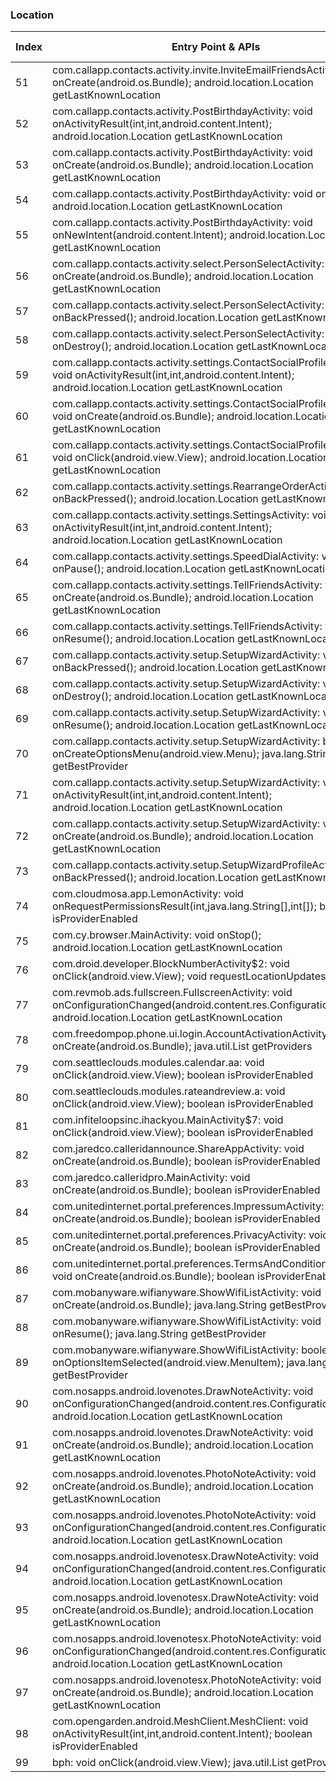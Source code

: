 ### Location
| Index | Entry Point & APIs | Screen shot | Resource id | Label |
| ------------- | ------------- | ------------- |-------------|-------------|
| 51 | com.callapp.contacts.activity.invite.InviteEmailFriendsActivity: void onCreate(android.os.Bundle); android.location.Location getLastKnownLocation | ![](C:\Users\hfu\Documents\COSMOS\output\py\Play_win8\Communication\com.callapp.contacts\com.callapp.contacts.activity.invite.InviteEmailFriendsActivity.png) |  | |
| 52 | com.callapp.contacts.activity.PostBirthdayActivity: void onActivityResult(int,int,android.content.Intent); android.location.Location getLastKnownLocation | ![](C:\Users\hfu\Documents\COSMOS\output\py\Play_win8\Communication\com.callapp.contacts\com.callapp.contacts.activity.PostBirthdayActivity.png) |  | |
| 53 | com.callapp.contacts.activity.PostBirthdayActivity: void onCreate(android.os.Bundle); android.location.Location getLastKnownLocation | ![](C:\Users\hfu\Documents\COSMOS\output\py\Play_win8\Communication\com.callapp.contacts\com.callapp.contacts.activity.PostBirthdayActivity.png) |  | |
| 54 | com.callapp.contacts.activity.PostBirthdayActivity: void onDestroy(); android.location.Location getLastKnownLocation | ![](C:\Users\hfu\Documents\COSMOS\output\py\Play_win8\Communication\com.callapp.contacts\com.callapp.contacts.activity.PostBirthdayActivity.png) |  | |
| 55 | com.callapp.contacts.activity.PostBirthdayActivity: void onNewIntent(android.content.Intent); android.location.Location getLastKnownLocation | ![](C:\Users\hfu\Documents\COSMOS\output\py\Play_win8\Communication\com.callapp.contacts\com.callapp.contacts.activity.PostBirthdayActivity.png) |  | |
| 56 | com.callapp.contacts.activity.select.PersonSelectActivity: void onCreate(android.os.Bundle); android.location.Location getLastKnownLocation | ![](C:\Users\hfu\Documents\COSMOS\output\py\Play_win8\Communication\com.callapp.contacts\com.callapp.contacts.activity.select.PersonSelectActivity.png) |  | |
| 57 | com.callapp.contacts.activity.select.PersonSelectActivity: void onBackPressed(); android.location.Location getLastKnownLocation | ![](C:\Users\hfu\Documents\COSMOS\output\py\Play_win8\Communication\com.callapp.contacts\com.callapp.contacts.activity.select.PersonSelectActivity.png) |  | |
| 58 | com.callapp.contacts.activity.select.PersonSelectActivity: void onDestroy(); android.location.Location getLastKnownLocation | ![](C:\Users\hfu\Documents\COSMOS\output\py\Play_win8\Communication\com.callapp.contacts\com.callapp.contacts.activity.select.PersonSelectActivity.png) |  | |
| 59 | com.callapp.contacts.activity.settings.ContactSocialProfileActivity: void onActivityResult(int,int,android.content.Intent); android.location.Location getLastKnownLocation | ![](C:\Users\hfu\Documents\COSMOS\output\py\Play_win8\Communication\com.callapp.contacts\com.callapp.contacts.activity.settings.ContactSocialProfileActivity.png) |  | |
| 60 | com.callapp.contacts.activity.settings.ContactSocialProfileActivity: void onCreate(android.os.Bundle); android.location.Location getLastKnownLocation | ![](C:\Users\hfu\Documents\COSMOS\output\py\Play_win8\Communication\com.callapp.contacts\com.callapp.contacts.activity.settings.ContactSocialProfileActivity.png) |  | |
| 61 | com.callapp.contacts.activity.settings.ContactSocialProfileActivity$2: void onClick(android.view.View); android.location.Location getLastKnownLocation | ![](C:\Users\hfu\Documents\COSMOS\output\py\Play_win8\Communication\com.callapp.contacts\com.callapp.contacts.activity.settings.ContactSocialProfileActivity.png) |  | |
| 62 | com.callapp.contacts.activity.settings.RearrangeOrderActivity: void onBackPressed(); android.location.Location getLastKnownLocation | ![](C:\Users\hfu\Documents\COSMOS\output\py\Play_win8\Communication\com.callapp.contacts\com.callapp.contacts.activity.settings.RearrangeOrderActivity.png) |  | |
| 63 | com.callapp.contacts.activity.settings.SettingsActivity: void onActivityResult(int,int,android.content.Intent); android.location.Location getLastKnownLocation | ![](C:\Users\hfu\Documents\COSMOS\output\py\Play_win8\Communication\com.callapp.contacts\com.callapp.contacts.activity.settings.SettingsActivity.png) |  | |
| 64 | com.callapp.contacts.activity.settings.SpeedDialActivity: void onPause(); android.location.Location getLastKnownLocation | ![](C:\Users\hfu\Documents\COSMOS\output\py\Play_win8\Communication\com.callapp.contacts\com.callapp.contacts.activity.settings.SpeedDialActivity.png) |  | |
| 65 | com.callapp.contacts.activity.settings.TellFriendsActivity: void onCreate(android.os.Bundle); android.location.Location getLastKnownLocation | ![](C:\Users\hfu\Documents\COSMOS\output\py\Play_win8\Communication\com.callapp.contacts\com.callapp.contacts.activity.settings.TellFriendsActivity.png) |  | |
| 66 | com.callapp.contacts.activity.settings.TellFriendsActivity: void onResume(); android.location.Location getLastKnownLocation | ![](C:\Users\hfu\Documents\COSMOS\output\py\Play_win8\Communication\com.callapp.contacts\com.callapp.contacts.activity.settings.TellFriendsActivity.png) |  | |
| 67 | com.callapp.contacts.activity.setup.SetupWizardActivity: void onBackPressed(); android.location.Location getLastKnownLocation | ![](C:\Users\hfu\Documents\COSMOS\output\py\Play_win8\Communication\com.callapp.contacts\com.callapp.contacts.activity.setup.SetupWizardActivity.png) |  | |
| 68 | com.callapp.contacts.activity.setup.SetupWizardActivity: void onDestroy(); android.location.Location getLastKnownLocation | ![](C:\Users\hfu\Documents\COSMOS\output\py\Play_win8\Communication\com.callapp.contacts\com.callapp.contacts.activity.setup.SetupWizardActivity.png) |  | |
| 69 | com.callapp.contacts.activity.setup.SetupWizardActivity: void onResume(); android.location.Location getLastKnownLocation | ![](C:\Users\hfu\Documents\COSMOS\output\py\Play_win8\Communication\com.callapp.contacts\com.callapp.contacts.activity.setup.SetupWizardActivity.png) |  | |
| 70 | com.callapp.contacts.activity.setup.SetupWizardActivity: boolean onCreateOptionsMenu(android.view.Menu); java.lang.String getBestProvider | ![](C:\Users\hfu\Documents\COSMOS\output\py\Play_win8\Communication\com.callapp.contacts\com.callapp.contacts.activity.setup.SetupWizardActivity.png) |  | |
| 71 | com.callapp.contacts.activity.setup.SetupWizardActivity: void onActivityResult(int,int,android.content.Intent); android.location.Location getLastKnownLocation | ![](C:\Users\hfu\Documents\COSMOS\output\py\Play_win8\Communication\com.callapp.contacts\com.callapp.contacts.activity.setup.SetupWizardActivity.png) |  | |
| 72 | com.callapp.contacts.activity.setup.SetupWizardActivity: void onCreate(android.os.Bundle); android.location.Location getLastKnownLocation | ![](C:\Users\hfu\Documents\COSMOS\output\py\Play_win8\Communication\com.callapp.contacts\com.callapp.contacts.activity.setup.SetupWizardActivity.png) |  | |
| 73 | com.callapp.contacts.activity.setup.SetupWizardProfileActivity: void onBackPressed(); android.location.Location getLastKnownLocation | ![](C:\Users\hfu\Documents\COSMOS\output\py\Play_win8\Communication\com.callapp.contacts\com.callapp.contacts.activity.setup.SetupWizardProfileActivity.png) |  | |
| 74 | com.cloudmosa.app.LemonActivity: void onRequestPermissionsResult(int,java.lang.String[],int[]); boolean isProviderEnabled | ![](C:\Users\hfu\Documents\COSMOS\output\py\Play_win8\Communication\com.cloudmosa.puffinFree\com.cloudmosa.app.LemonActivity.png) |  | |
| 75 | com.cy.browser.MainActivity: void onStop(); android.location.Location getLastKnownLocation | ![](C:\Users\hfu\Documents\COSMOS\output\py\Play_win8\Communication\com.cy.browser\com.cy.browser.MainActivity.png) |  | |
| 76 | com.droid.developer.BlockNumberActivity$2: void onClick(android.view.View); void requestLocationUpdates | ![](C:\Users\hfu\Documents\COSMOS\output\py\Play_win8\Communication\com.droid.caller.id.phone.number.location\com.droid.developer.BlockNumberActivity.png) |  | |
| 77 | com.revmob.ads.fullscreen.FullscreenActivity: void onConfigurationChanged(android.content.res.Configuration); android.location.Location getLastKnownLocation | ![](C:\Users\hfu\Documents\COSMOS\output\py\Play_win8\Communication\com.free.phone.number.tracker\com.revmob.ads.fullscreen.FullscreenActivity.png) |  | |
| 78 | com.freedompop.phone.ui.login.AccountActivationActivity: void onCreate(android.os.Bundle); java.util.List getProviders | ![](C:\Users\hfu\Documents\COSMOS\output\py\Play_win8\Communication\com.freedompop.ott\com.freedompop.phone.ui.login.AccountActivationActivity.png) |  | |
| 79 | com.seattleclouds.modules.calendar.aa: void onClick(android.view.View); boolean isProviderEnabled | ![](C:\Users\hfu\Documents\COSMOS\output\py\Play_win8\Communication\com.freefacetimevideocall.magicappcallingmessaging\com.seattleclouds.modules.calendar.EventEditActivity.png) |  | |
| 80 | com.seattleclouds.modules.rateandreview.a: void onClick(android.view.View); boolean isProviderEnabled | ![](C:\Users\hfu\Documents\COSMOS\output\py\Play_win8\Communication\com.freefacetimevideocall.magicappcallingmessaging\com.seattleclouds.modules.rateandreview.NewRateAndCommentActivity.png) |  | |
| 81 | com.infiteloopsinc.ihackyou.MainActivity$7: void onClick(android.view.View); boolean isProviderEnabled | ![](C:\Users\hfu\Documents\COSMOS\output\py\Play_win8\Communication\com.infiteloopsinc.ihackyou\com.infiteloopsinc.ihackyou.MainActivity.png) |  | |
| 82 | com.jaredco.calleridannounce.ShareAppActivity: void onCreate(android.os.Bundle); boolean isProviderEnabled | ![](C:\Users\hfu\Documents\COSMOS\output\py\Play_win8\Communication\com.jaredco.calleridannounce\com.jaredco.calleridannounce.ShareAppActivity.png) |  | |
| 83 | com.jaredco.calleridpro.MainActivity: void onCreate(android.os.Bundle); boolean isProviderEnabled | ![](C:\Users\hfu\Documents\COSMOS\output\py\Play_win8\Communication\com.jaredco.calleridpro\com.jaredco.calleridpro.MainActivity.png) |  | |
| 84 | com.unitedinternet.portal.preferences.ImpressumActivity: void onCreate(android.os.Bundle); boolean isProviderEnabled | ![](C:\Users\hfu\Documents\COSMOS\output\py\Play_win8\Communication\de.gmx.mobile.android.mail\com.unitedinternet.portal.preferences.ImpressumActivity.png) |  | |
| 85 | com.unitedinternet.portal.preferences.PrivacyActivity: void onCreate(android.os.Bundle); boolean isProviderEnabled | ![](C:\Users\hfu\Documents\COSMOS\output\py\Play_win8\Communication\de.gmx.mobile.android.mail\com.unitedinternet.portal.preferences.PrivacyActivity.png) |  | |
| 86 | com.unitedinternet.portal.preferences.TermsAndConditionsActivity: void onCreate(android.os.Bundle); boolean isProviderEnabled | ![](C:\Users\hfu\Documents\COSMOS\output\py\Play_win8\Communication\de.gmx.mobile.android.mail\com.unitedinternet.portal.preferences.TermsAndConditionsActivity.png) |  | |
| 87 | com.mobanyware.wifianyware.ShowWifiListActivity: void onCreate(android.os.Bundle); java.lang.String getBestProvider | ![](C:\Users\hfu\Documents\COSMOS\output\py\Play_win8\Communication\com.mobanyware\com.mobanyware.wifianyware.ShowWifiListActivity.png) |  | |
| 88 | com.mobanyware.wifianyware.ShowWifiListActivity: void onResume(); java.lang.String getBestProvider | ![](C:\Users\hfu\Documents\COSMOS\output\py\Play_win8\Communication\com.mobanyware\com.mobanyware.wifianyware.ShowWifiListActivity.png) |  | |
| 89 | com.mobanyware.wifianyware.ShowWifiListActivity: boolean onOptionsItemSelected(android.view.MenuItem); java.lang.String getBestProvider | ![](C:\Users\hfu\Documents\COSMOS\output\py\Play_win8\Communication\com.mobanyware\com.mobanyware.wifianyware.ShowWifiListActivity.png) |  | |
| 90 | com.nosapps.android.lovenotes.DrawNoteActivity: void onConfigurationChanged(android.content.res.Configuration); android.location.Location getLastKnownLocation | ![](C:\Users\hfu\Documents\COSMOS\output\py\Play_win8\Communication\com.nosapps.android.lovenotes\com.nosapps.android.lovenotes.DrawNoteActivity.png) |  | |
| 91 | com.nosapps.android.lovenotes.DrawNoteActivity: void onCreate(android.os.Bundle); android.location.Location getLastKnownLocation | ![](C:\Users\hfu\Documents\COSMOS\output\py\Play_win8\Communication\com.nosapps.android.lovenotes\com.nosapps.android.lovenotes.DrawNoteActivity.png) |  | |
| 92 | com.nosapps.android.lovenotes.PhotoNoteActivity: void onCreate(android.os.Bundle); android.location.Location getLastKnownLocation | ![](C:\Users\hfu\Documents\COSMOS\output\py\Play_win8\Communication\com.nosapps.android.lovenotes\com.nosapps.android.lovenotes.PhotoNoteActivity.png) |  | |
| 93 | com.nosapps.android.lovenotes.PhotoNoteActivity: void onConfigurationChanged(android.content.res.Configuration); android.location.Location getLastKnownLocation | ![](C:\Users\hfu\Documents\COSMOS\output\py\Play_win8\Communication\com.nosapps.android.lovenotes\com.nosapps.android.lovenotes.PhotoNoteActivity.png) |  | |
| 94 | com.nosapps.android.lovenotesx.DrawNoteActivity: void onConfigurationChanged(android.content.res.Configuration); android.location.Location getLastKnownLocation | ![](C:\Users\hfu\Documents\COSMOS\output\py\Play_win8\Communication\com.nosapps.android.lovenotesx\com.nosapps.android.lovenotesx.DrawNoteActivity.png) |  | |
| 95 | com.nosapps.android.lovenotesx.DrawNoteActivity: void onCreate(android.os.Bundle); android.location.Location getLastKnownLocation | ![](C:\Users\hfu\Documents\COSMOS\output\py\Play_win8\Communication\com.nosapps.android.lovenotesx\com.nosapps.android.lovenotesx.DrawNoteActivity.png) |  | |
| 96 | com.nosapps.android.lovenotesx.PhotoNoteActivity: void onConfigurationChanged(android.content.res.Configuration); android.location.Location getLastKnownLocation | ![](C:\Users\hfu\Documents\COSMOS\output\py\Play_win8\Communication\com.nosapps.android.lovenotesx\com.nosapps.android.lovenotesx.PhotoNoteActivity.png) |  | |
| 97 | com.nosapps.android.lovenotesx.PhotoNoteActivity: void onCreate(android.os.Bundle); android.location.Location getLastKnownLocation | ![](C:\Users\hfu\Documents\COSMOS\output\py\Play_win8\Communication\com.nosapps.android.lovenotesx\com.nosapps.android.lovenotesx.PhotoNoteActivity.png) |  | |
| 98 | com.opengarden.android.MeshClient.MeshClient: void onActivityResult(int,int,android.content.Intent); boolean isProviderEnabled | ![](C:\Users\hfu\Documents\COSMOS\output\py\Play_win8\Communication\com.opengarden.android.MeshClient\com.opengarden.android.MeshClient.MeshClient.png) |  | |
| 99 | bph: void onClick(android.view.View); java.util.List getProviders | ![](C:\Users\hfu\Documents\COSMOS\output\py\Play_win8\Communication\com.opera.browser\com.opera.android.OperaMainActivity.png) |  | |

